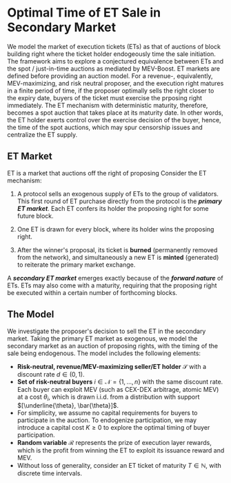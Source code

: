 # Optimal Time of ET Sale in Secondary Market
We model the market of execution tickets (ETs) as that of auctions of block building right where the ticket holder endogeously time the sale initiation. The framework aims to explore a conjectured equivalence between ETs and the spot / just-in-time auctions as mediated by MEV-Boost. ET markets are defined before providing an auction model. For a revenue-, equivalently, MEV-maximizing, and risk neutral proposer, and the execution right matures in a finite period of time, if the proposer optimally sells the right closer to the expiry date, buyers of the ticket must exercise the prposing right immediately. The ET mechanism with deterministic maturity, therefore, becomes a spot auction that takes place at its maturity date. In other words, the ET holder exerts control over the exercise decision of the buyer, hence, the time of the spot auctions, which may spur censorship issues and centralize the ET supply. 

## ET Market
ET is a market that auctions off the right of proposing Consider the ET mechanism:

1. A protocol sells an exogenous supply of ETs to the group of validators. This first round of ET purchase directly from the protocol is the **_primary ET market_**. Each ET confers its holder the proposing right for some future block.

2. One ET is drawn for every block, where its holder wins the proposing right.

3. After the winner's proposal, its ticket is **burned** (permanently removed from the network), and simultaneously a new ET is **minted** (generated) to reiterate the primary market exchange.

A **_secondary ET market_** emerges exactly because of the **_forward nature_** of ETs. ETs may also come with a maturity, requiring that the proposing right be executed within a certain number of forthcoming blocks.

## The Model

We investigate the proposer's decision to sell the ET in the secondary market. Taking the primary ET market as exogenous, we model the secondary market as an auction of proposing rights, with the timing of the sale being endogenous. The model includes the following elements:

- **Risk-neutral, revenue/MEV-maximizing seller/ET holder** $\mathcal{S}$ with a discount rate $d \in (0,1)$.
- **Set of risk-neutral buyers** $i \in \mathcal{N} = \{1, \ldots, n\}$ with the same discount rate. Each buyer can exploit MEV (such as CEX-DEX arbitrage, atomic MEV) at a cost $\theta_i$, which is drawn i.i.d. from a distribution with support $[\underline{\theta}, \bar{\theta}]$.
- For simplicity, we assume no capital requirements for buyers to participate in the auction. To endogenize participation, we may introduce a capital cost $K \geq 0$ to explore the optimal timing of buyer participation.
- **Random variable** $\mathcal{R}$ represents the prize of execution layer rewards, which is the profit from winning the ET to exploit its issuance reward and MEV.
- Without loss of generality, consider an ET ticket of maturity $T \in \mathbb{N}$, with discrete time intervals.
